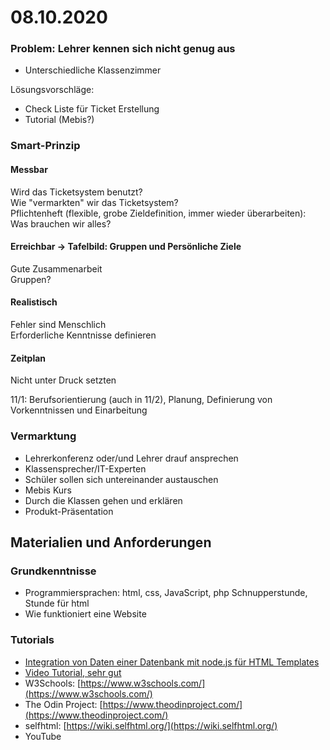 # 08.10.2020

### Problem: Lehrer  kennen sich nicht genug aus

- Unterschiedliche Klassenzimmer

Lösungsvorschläge:  
- Check Liste für Ticket Erstellung  
- Tutorial \(Mebis?\)

### Smart-Prinzip

#### Messbar

Wird das Ticketsystem benutzt?   
Wie "vermarkten" wir das Ticketsystem?   
Pflichtenheft \(flexible, grobe Zieldefinition, immer wieder überarbeiten\): Was brauchen wir alles?

#### Erreichbar -&gt; Tafelbild: Gruppen und Persönliche Ziele

Gute Zusammenarbeit  
Gruppen?

#### Realistisch

Fehler sind Menschlich  
Erforderliche Kenntnisse definieren

#### Zeitplan

Nicht unter Druck setzten  
  
11/1: Berufsorientierung \(auch in 11/2\), Planung, Definierung von Vorkenntnissen und Einarbeitung

### Vermarktung

* Lehrerkonferenz oder/und Lehrer drauf ansprechen
* Klassensprecher/IT-Experten
* Schüler sollen sich untereinander austauschen
* Mebis Kurs
* Durch die Klassen gehen und erklären
* Produkt-Präsentation 

## Materialien und Anforderungen

### Grundkenntnisse

* Programmiersprachen: html, css, JavaScript, php  Schnupperstunde, Stunde für html
* Wie funktioniert eine Website

### Tutorials

* [Integration von Daten einer Datenbank mit node.js für HTML Templates](https://www.informatik-aktuell.de/entwicklung/programmiersprachen/webapplikationen-mit-nodejs.html)
* [Video Tutorial, sehr gut](https://vimeo.com/198445904)
* W3Schools: [https://www.w3schools.com/](https://www.w3schools.com/)
* The Odin Project: [https://www.theodinproject.com/](https://www.theodinproject.com/)
* selfhtml: [https://wiki.selfhtml.org/](https://wiki.selfhtml.org/)
* YouTube




